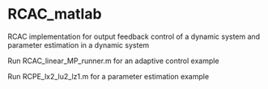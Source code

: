 # RCAC_matlab
RCAC implementation for output feedback control of a dynamic system and parameter estimation in a dynamic system

Run RCAC_linear_MP_runner.m for an adaptive control example

Run RCPE_lx2_lu2_lz1.m for a parameter estimation example
